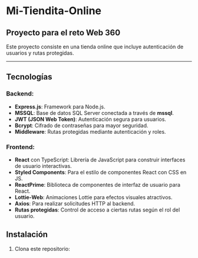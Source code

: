 # Mi-Tiendita-Online

## Proyecto para el reto Web 360

Este proyecto consiste en una tienda online que incluye autenticación de usuarios y rutas protegidas.

---

## Tecnologías

### Backend:
- **Express.js**: Framework  para Node.js.
- **MSSQL**: Base de datos SQL Server conectada a través de **mssql**.
- **JWT (JSON Web Token)**: Autenticación segura para usuarios.
- **Bcrypt**: Cifrado de contraseñas para mayor seguridad.
- **Middleware**: Rutas protegidas mediante autenticación y roles.

### Frontend:
- **React** con TypeScript: Librería de JavaScript para construir interfaces de usuario interactivas.
- **Styled Components**: Para el estilo de componentes React con CSS en JS.
- **ReactPrime**: Biblioteca de componentes de interfaz de usuario para React.
- **Lottie-Web**: Animaciones Lottie para efectos visuales atractivos.
- **Axios**: Para realizar solicitudes HTTP al backend.
- **Rutas protegidas**: Control de acceso a ciertas rutas según el rol del usuario.

## Instalación

1. Clona este repositorio:
   ```bash

